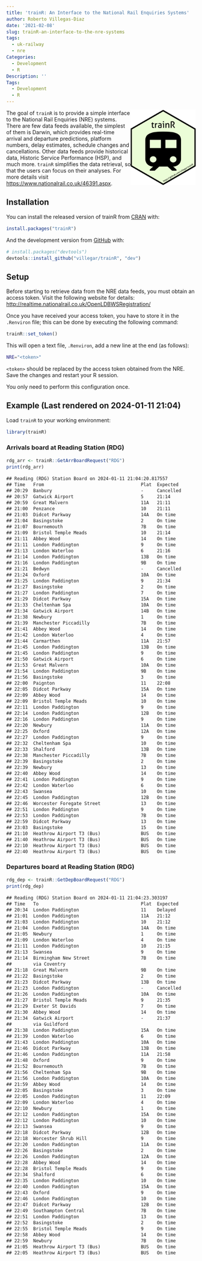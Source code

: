 ```yaml
---
title: 'trainR: An Interface to the National Rail Enquiries Systems'
author: Roberto Villegas-Diaz
date: '2021-02-08'
slug: trainR-an-interface-to-the-nre-systems
tags:
  - uk-railway
  - nre
Categories:
  - Development
  - R
Description: ''
Tags:
  - Development
  - R
---
```


<img src="https://raw.githubusercontent.com/villegar/trainR/main/inst/images/logo.png" alt="logo" align="right" height=200px/>

The goal of `trainR` is to provide a simple interface to the 
National Rail Enquiries (NRE) systems. There are few data feeds 
available, the simplest of them is Darwin, which provides real-time 
arrival and departure predictions, platform numbers, delay estimates, 
schedule changes and cancellations. Other data feeds provide historical 
data, Historic Service Performance (HSP), and much more. `trainR` 
simplifies the data retrieval, so that the users can focus on their 
analyses. For more details visit 
https://www.nationalrail.co.uk/46391.aspx.

## Installation

You can install the released version of trainR from [CRAN](https://CRAN.R-project.org) with:

``` r
install.packages("trainR")
```

And the development version from [GitHub](https://github.com/) with:

``` r
# install.packages("devtools")
devtools::install_github("villegar/trainR", "dev")
```

## Setup
Before starting to retrieve data from the NRE data feeds, you must obtain an access token. 
Visit the following website for details: http://realtime.nationalrail.co.uk/OpenLDBWSRegistration/

Once you have received your access token, you have to store it in the `.Renviron` file; this can be 
done by executing the following command:


```r
trainR::set_token()
```

This will open a text file, `.Renviron`, add a new line at the end (as follows):

```bash
NRE="<token>"
```

`<token>` should be replaced by the access token obtained from the NRE. Save the changes and restart 
your R session.

You only need to perform this configuration once.

## Example (Last rendered on 2024-01-11 21:04)

Load `trainR` to your working environment:

```r
library(trainR)
```

### Arrivals board at Reading Station (RDG)


```r
rdg_arr <- trainR::GetArrBoardRequest("RDG")
print(rdg_arr)
```

```
## Reading (RDG) Station Board on 2024-01-11 21:04:20.817557
## Time   From                                    Plat  Expected
## 20:29  Banbury                                 -     Cancelled
## 20:57  Gatwick Airport                         5     21:14
## 20:59  Great Malvern                           11A   21:11
## 21:00  Penzance                                10    21:11
## 21:03  Didcot Parkway                          14A   On time
## 21:04  Basingstoke                             2     On time
## 21:07  Bournemouth                             7B    On time
## 21:09  Bristol Temple Meads                    10    21:14
## 21:11  Abbey Wood                              14    On time
## 21:11  London Paddington                       9     On time
## 21:13  London Waterloo                         6     21:16
## 21:14  London Paddington                       13B   On time
## 21:16  London Paddington                       9B    On time
## 21:21  Bedwyn                                  -     Cancelled
## 21:24  Oxford                                  10A   On time
## 21:25  London Paddington                       9     21:34
## 21:27  Basingstoke                             2     On time
## 21:27  London Paddington                       7     On time
## 21:29  Didcot Parkway                          15A   On time
## 21:33  Cheltenham Spa                          10A   On time
## 21:34  Gatwick Airport                         14B   On time
## 21:38  Newbury                                 1     On time
## 21:39  Manchester Piccadilly                   7B    On time
## 21:41  Abbey Wood                              14    On time
## 21:42  London Waterloo                         4     On time
## 21:44  Carmarthen                              11A   21:57
## 21:45  London Paddington                       13B   On time
## 21:45  London Paddington                       9     On time
## 21:50  Gatwick Airport                         6     On time
## 21:53  Great Malvern                           10A   On time
## 21:54  London Paddington                       9B    On time
## 21:56  Basingstoke                             3     On time
## 22:00  Paignton                                11    22:08
## 22:05  Didcot Parkway                          15A   On time
## 22:09  Abbey Wood                              14    On time
## 22:09  Bristol Temple Meads                    10    On time
## 22:11  London Paddington                       9     On time
## 22:14  London Paddington                       12B   On time
## 22:16  London Paddington                       9     On time
## 22:20  Newbury                                 11A   On time
## 22:25  Oxford                                  12A   On time
## 22:27  London Paddington                       9     On time
## 22:32  Cheltenham Spa                          10    On time
## 22:33  Shalford                                13B   On time
## 22:38  Manchester Piccadilly                   7B    On time
## 22:39  Basingstoke                             2     On time
## 22:39  Newbury                                 13    On time
## 22:40  Abbey Wood                              14    On time
## 22:41  London Paddington                       9     On time
## 22:42  London Waterloo                         6     On time
## 22:43  Swansea                                 10    On time
## 22:45  London Paddington                       12B   On time
## 22:46  Worcester Foregate Street               13    On time
## 22:51  London Paddington                       9     On time
## 22:53  London Paddington                       7B    On time
## 22:59  Didcot Parkway                          13    On time
## 23:03  Basingstoke                             15    On time
## 21:10  Heathrow Airport T3 (Bus)               BUS   On time
## 21:40  Heathrow Airport T3 (Bus)               BUS   On time
## 22:10  Heathrow Airport T3 (Bus)               BUS   On time
## 22:40  Heathrow Airport T3 (Bus)               BUS   On time
```

### Departures board at Reading Station (RDG)


```r
rdg_dep <- trainR::GetDepBoardRequest("RDG")
print(rdg_dep)
```

```
## Reading (RDG) Station Board on 2024-01-11 21:04:23.303197
## Time   To                                      Plat  Expected
## 20:34  London Paddington                       11    Delayed
## 21:01  London Paddington                       11A   21:12
## 21:03  London Paddington                       10    21:12
## 21:04  London Paddington                       14A   On time
## 21:05  Newbury                                 1     On time
## 21:09  London Waterloo                         4     On time
## 21:11  London Paddington                       10    21:15
## 21:13  Swansea                                 9     On time
## 21:14  Birmingham New Street                   7B    On time
##        via Coventry                            
## 21:18  Great Malvern                           9B    On time
## 21:22  Basingstoke                             2     On time
## 21:23  Didcot Parkway                          13B   On time
## 21:23  London Paddington                       -     Cancelled
## 21:26  London Paddington                       10A   On time
## 21:27  Bristol Temple Meads                    9     21:35
## 21:29  Exeter St Davids                        7     On time
## 21:30  Abbey Wood                              14    On time
## 21:34  Gatwick Airport                         -     21:37
##        via Guildford                           
## 21:38  London Paddington                       15A   On time
## 21:39  London Waterloo                         6     On time
## 21:43  London Paddington                       10A   On time
## 21:46  Didcot Parkway                          13B   On time
## 21:46  London Paddington                       11A   21:58
## 21:48  Oxford                                  9     On time
## 21:52  Bournemouth                             7B    On time
## 21:56  Cheltenham Spa                          9B    On time
## 21:56  London Paddington                       10A   On time
## 21:59  Abbey Wood                              14    On time
## 22:05  Basingstoke                             3     On time
## 22:05  London Paddington                       11    22:09
## 22:09  London Waterloo                         4     On time
## 22:10  Newbury                                 1     On time
## 22:12  London Paddington                       15A   On time
## 22:12  London Paddington                       10    On time
## 22:13  Swansea                                 9     On time
## 22:18  Didcot Parkway                          12B   On time
## 22:18  Worcester Shrub Hill                    9     On time
## 22:20  London Paddington                       11A   On time
## 22:26  Basingstoke                             2     On time
## 22:26  London Paddington                       12A   On time
## 22:28  Abbey Wood                              14    On time
## 22:28  Bristol Temple Meads                    9     On time
## 22:34  Shalford                                6     On time
## 22:35  London Paddington                       10    On time
## 22:40  London Paddington                       15A   On time
## 22:43  Oxford                                  9     On time
## 22:46  London Paddington                       10    On time
## 22:47  Didcot Parkway                          12B   On time
## 22:49  Southampton Central                     7B    On time
## 22:51  London Paddington                       13    On time
## 22:52  Basingstoke                             2     On time
## 22:55  Bristol Temple Meads                    9     On time
## 22:58  Abbey Wood                              14    On time
## 22:59  Newbury                                 7B    On time
## 21:05  Heathrow Airport T3 (Bus)               BUS   On time
## 22:05  Heathrow Airport T3 (Bus)               BUS   On time
```
